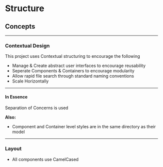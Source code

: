 
# Structure

## Concepts

---

### Contextual Design

This project uses Contextual structuring to encourage the following

- Manage & Create abstract user interfaces to encourage reusability
- Seperate Components & Containers to encourage modularity
- Allow rapid file search through standard naming conventions
- Scale Horizontally

---

#### In Essence

Separation of Concerns is used

**Also:**

- Component and Container level styles are in the same directory as their model

---

### Layout

- All components use CamelCased